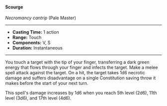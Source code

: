 #### Scourge
*Necromancy cantrip* (Pale Master)
___
- **Casting Time:** 1 action
- **Range:** Touch
- **Components:** V, S
- **Duration:** Instantaneous
---
You touch a target with the tip of your finger, transferring a dark green energy that flows through your finger and infects the target. Make a melee spell attack against the target. On a hit, the target takes 1d6 necrotic damage and suffers disadvantage on a single Constitution saving throw it makes before the start of your next turn.

This spell's damage increases by 1d6 when you reach 5th level (2d6), 11th level (3d6), and 17th level (4d6).
